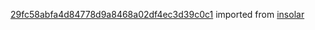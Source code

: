 [29fc58abfa4d84778d9a8468a02df4ec3d39c0c1](https://github.com/insolar/insolar/commit/29fc58abfa4d84778d9a8468a02df4ec3d39c0c1) imported from [insolar](https://github.com/insolar/insolar)

